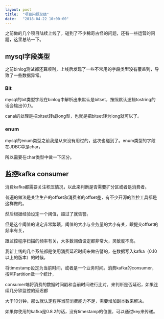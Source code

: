 ```yaml
---
layout: post
title:  "项目问题总结"
date:   "2018-04-22 10:00:00"
---
```


之前做的几个项目陆续上线了，碰到了不少稀奇古怪的问题，还有一些运营的问题，这里总结一下。

## mysql字段类型

之前binlog测试都还算顺利，上线后发现了一些不常用的字段类型没有覆盖到，导致了一些数据异常。

### Bit 

mysql的bit类型字段在binlog中解析出来默认是bitset，按照默认逻辑tostring的话会输出{0,1}。

canal的处理是把bitset转成long型，也就是把bitset转为long就可以了。

### enum

mysql的enum类型之前我是从来没有用过的，这次也碰到了。enum类型的字段在JDBC中是char，

所以需要在char类型中做一下区分。

## 监控kafka consumer

消费kafka都需要关注积压情况，以此来判断是否需要扩分区或者是消费者。

普遍的做法是关注生产的offset和消费者的offset差，有不少开源的监控工具都是这样做的。

然后根据经验设定一个阈值，超过了就告警。

但是这个阈值的设定非常繁琐，阈值的大小与业务量的大小有关，跟提交offset的频率有关，

跟监控程序扫描的频率有关，大多数阈值设定都非常大，灵敏度不高。

我新上线的几个系统都是使用消费延迟时间来做告警的，在数据写入kafka（0.10以上的版本）的时候，

将timestamp设定为当前时间，或者是一个业务时间。消费kafka的consumer，按照Partition做一个统计，

consumer端将消费的数据时间戳和当前时间进行比对，来判断是否延迟，如果连续几分钟监控的延迟都

大于10分钟，那么就认定程序当前消费能力不足，需要增加副本数来解决。

如果你使用的kafka是0.8.2的话，没有timestamp的位置，可以通过key来传递。
